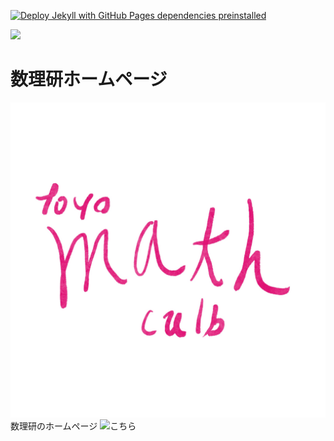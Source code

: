[![Deploy Jekyll with GitHub Pages dependencies preinstalled](https://github.com/Toyo-MathClub/toyo-mathclub.github.io/actions/workflows/jekyll-gh-pages.yml/badge.svg)](https://github.com/Toyo-MathClub/toyo-mathclub.github.io/actions/workflows/jekyll-gh-pages.yml)

![](https://img.shields.io/badge/Language-Japanese-green)

# 数理研ホームページ
![](/img/tylogo.jpg)
数理研のホームページ
![こちら](toyo-mathclub.github.io/)
